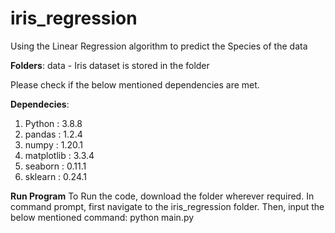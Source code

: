 # iris_regression

Using the Linear Regression algorithm to predict the Species of the data

**Folders**:
data - Iris dataset is stored in the folder

Please check if the below mentioned dependencies are met.

**Dependecies**:
1. Python : 3.8.8
2. pandas : 1.2.4
3. numpy : 1.20.1
4. matplotlib : 3.3.4
5. seaborn : 0.11.1
6. sklearn : 0.24.1

**Run Program**
To Run the code, download the folder wherever required.
In command prompt, first navigate to the iris_regression folder. 
Then, input the below mentioned command:
python main.py 